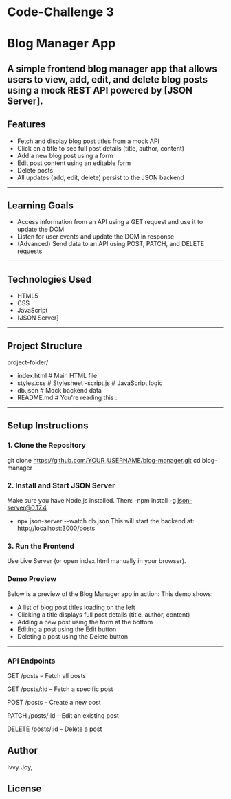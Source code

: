 # Code-Challenge 3
# Blog Manager App
A simple frontend blog manager app that allows users to view, add, edit, and delete blog posts using a mock REST API powered by [JSON Server].
---

##  Features

- Fetch and display blog post titles from a mock API
- Click on a title to see full post details (title, author, content)
- Add a new blog post using a form
- Edit post content using an editable form
-  Delete posts
-  All updates (add, edit, delete) persist to the JSON backend

---

##  Learning Goals

- Access information from an API using a GET request and use it to update the DOM
- Listen for user events and update the DOM in response
- (Advanced) Send data to an API using POST, PATCH, and DELETE requests

---

##  Technologies Used

- HTML5
- CSS
- JavaScript 
- [JSON Server]

---

##  Project Structure

project-folder/

- index.html # Main HTML file
- styles.css # Stylesheet
-script.js # JavaScript logic
- db.json # Mock backend data
- README.md # You're reading this :
---

## Setup Instructions

### 1. Clone the Repository
git clone https://github.com/YOUR_USERNAME/blog-manager.git
cd blog-manager
### 2. Install and Start JSON Server
Make sure you have Node.js installed. Then:
-npm install -g json-server@0.17.4
- npx json-server --watch db.json
This will start the backend at:
http://localhost:3000/posts
### 3. Run the Frontend
Use Live Server (or open index.html manually in your browser).
### Demo Preview
Below is a preview of the Blog Manager app in action:
 This demo shows:
 - A list of blog post titles loading on the left
 - Clicking a title displays full post details (title, author, content)
 - Adding a new post using the form at the bottom
 - Editing a post using the Edit button
 - Deleting a post using the Delete button

---
### API Endpoints
GET /posts – Fetch all posts

GET /posts/:id – Fetch a specific post

POST /posts – Create a new post

PATCH /posts/:id – Edit an existing post

DELETE /posts/:id – Delete a post


## Author 
Ivvy Joy,

## License
